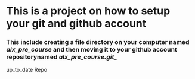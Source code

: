 # This is a project on how to setup your git and github account

### This include creating a file directory on your computer named *alx_pre_course* and then moving it to your github account repositorynamed *alx_pre_course.git_*

up_to_date Repo
